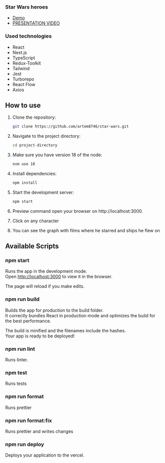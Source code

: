 ### Star Wars heroes

- [Demo](https://star-wars-eight-zeta.vercel.app/)
- [PRESENTATION VIDEO](https://www.loom.com/share/389622dd5d604f07b49c82cf52674183?sid=56988a7e-a811-4bdc-aa03-b391bb5d7a2a)

### Used technologies

- React
- Next.js
- TypeScript
- Redux-Toolkit
- Tailwind
- Jest
- Turborepo
- React Flow
- Axios

## How to use

1. Clone the repository:

   ```bash
   git clone https://github.com/artem8746/star-wars.git
   ```

2. Navigate to the project directory:

   ```bash
   cd project-directory
   ```

3. Make sure you have version 18 of the node:

   ```bash
   nvm use 18
   ```

4. Install dependencies:

   ```bash
   npm install
   ```

5. Start the development server:

   ```bash
   npm start
   ```

6. Preview command open your browser on http://localhost:3000.

7. Сlick on any character

8. You can see the graph with films where he starred and ships he flew on

## Available Scripts

### npm start

Runs the app in the development mode.\
Open [http://localhost:3000](http://localhost:3000/) to view it in the browser.

The page will reload if you make edits.

### npm run build

Builds the app for production to the build folder.\
It correctly bundles React in production mode and optimizes the build for the best performance.

The build is minified and the filenames include the hashes.\
Your app is ready to be deployed!

### npm run lint

Runs linter.

### npm test

Runs tests

### npm run format

Runs prettier

### npm run format:fix

Runs prettier and writes changes

### npm run deploy

Deploys your application to the vercel.
